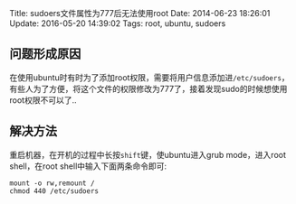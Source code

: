 Title: sudoers文件属性为777后无法使用root
Date: 2014-06-23 18:26:01
Update: 2016-05-20 14:39:02
Tags: root, ubuntu, sudoers

## 问题形成原因

在使用ubuntu时有时为了添加root权限，需要将用户信息添加进`/etc/sudoers`，有些人为了方便，将这个文件的权限修改为777了，接着发现sudo的时候想使用root权限不可以了..


## 解决方法

重启机器，在开机的过程中长按`shift`键，使ubuntu进入grub mode，进入root shell，在root shell中输入下面两条命令即可:

    mount -o rw,remount /
    chmod 440 /etc/sudoers

